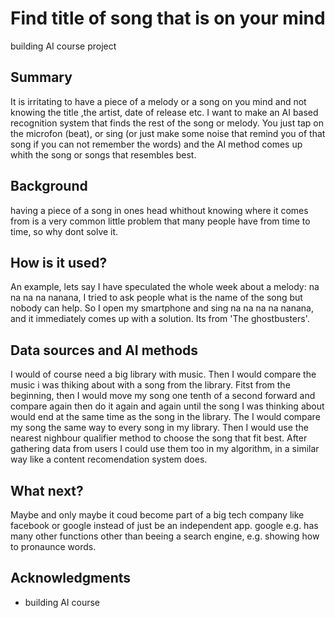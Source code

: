 # Find title of song that is on your mind
building AI course project
## Summary
It is irritating to have a piece of a melody or a song on you mind and not knowing the title ,the artist, date of release etc.
I want to make an AI based recognition system that finds the rest of the song or melody. You just tap on the microfon (beat), or sing (or just make some noise that remind you of that song if you can not remember the words) and the AI method comes up whith the song or songs that resembles best.
## Background
having a piece of a song in ones head whithout knowing where it comes from is a very common little problem that many people have from time to time, so why dont solve it.
## How is it used?
An example, lets say I have speculated the whole week about a melody: na na na na  nanana, I tried to ask people what is the name of the song but nobody can help. So I open my smartphone and sing na na na na nanana, and it immediately comes up with a solution. Its from 'The ghostbusters'.
## Data sources and AI methods
I would of course need a big library with music. Then I would compare the music i was thiking about with a song from the library. Fitst from the beginning, then I would move my song one tenth of a second forward and compare again then do it again and again until the song I was thinking about would end at the same time as the song in the library. The I would compare my song the same way to every song in my library.
Then I would use the nearest nighbour qualifier method to choose the song that fit best. After gathering data from users I could use them too in my algorithm, in a similar way like a content recomendation system does.
## What next?
Maybe and only maybe it coud become part of a big tech company like facebook or google instead of just be an independent app. google e.g. has many other functions other than beeing a search engine, e.g. showing how to pronaunce words.
## Acknowledgments
* building AI course 
